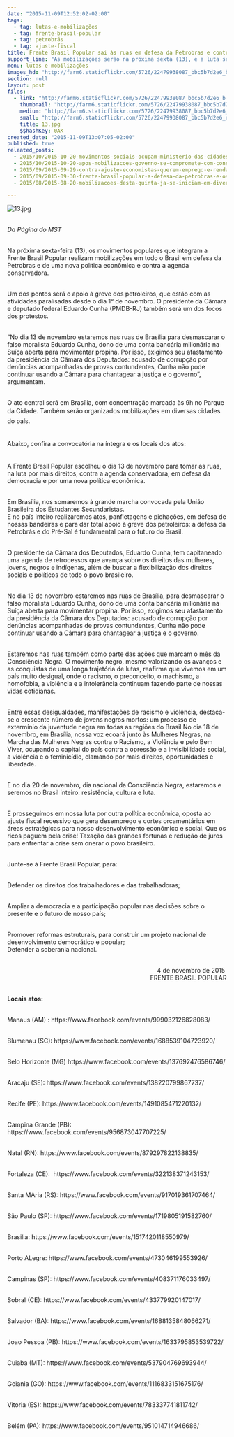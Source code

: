 ```yaml
---
date: "2015-11-09T12:52:02-02:00"
tags:
  - tag: lutas-e-mobilizações
  - tag: frente-brasil-popular
  - tag: petrobrás
  - tag: ajuste-fiscal
title: Frente Brasil Popular sai às ruas em defesa da Petrobras e contra Cunha
support_line: "As mobilizações serão na próxima sexta (13), e a luta será por mais direitos, contra a agenda conservadora, em defesa da democracia e por uma nova política econômica."
menu: lutas e mobilizações
images_hd: "http://farm6.staticflickr.com/5726/22479938087_bbc5b7d2e6_b.jpg"
section: null
layout: post
files:
  - link: "http://farm6.staticflickr.com/5726/22479938087_bbc5b7d2e6_b.jpg"
    thumbnail: "http://farm6.staticflickr.com/5726/22479938087_bbc5b7d2e6_t.jpg"
    medium: "http://farm6.staticflickr.com/5726/22479938087_bbc5b7d2e6_z.jpg"
    small: "http://farm6.staticflickr.com/5726/22479938087_bbc5b7d2e6_n.jpg"
    title: 13.jpg
    $$hashKey: 0AK
created_date: "2015-11-09T13:07:05-02:00"
published: true
releated_posts:
  - 2015/10/2015-10-20-movimentos-sociais-ocupam-ministerio-das-cidades-em-brasilia.md
  - 2015/10/2015-10-20-apos-mobilizacoes-governo-se-compromete-com-construcao-imediata-de-12-mil-unidades-habitacionais.md
  - 2015/09/2015-09-29-contra-ajuste-economistas-querem-emprego-e-renda-no-centro-da-politica-economica.md
  - 2015/09/2015-09-30-frente-brasil-popular-a-defesa-da-petrobras-e-os-interesses-internacionais-em-disputa.md
  - 2015/08/2015-08-20-mobilizacoes-desta-quinta-ja-se-iniciam-em-diversas-cidades-do-pais.md

---
```

<p><img alt="13.jpg" src="http://farm6.staticflickr.com/5726/22479938087_bbc5b7d2e6_b.jpg" /></p>

<p><br />
<em>Da P&aacute;gina do MST</em></p>

<p><br />
Na pr&oacute;xima sexta-feira (13), os movimentos populares que integram a Frente Brasil Popular realizam mobiliza&ccedil;&otilde;es em todo o Brasil em defesa da Petrobras e de uma nova pol&iacute;tica econ&ocirc;mica e contra a agenda conservadora.</p>

<p><br />
Um dos pontos ser&aacute; o apoio &agrave; greve dos petroleiros, que est&atilde;o com as atividades paralisadas desde o dia 1&deg; de novembro.&nbsp;O presidente da C&acirc;mara e deputado federal Eduardo Cunha (PMDB-RJ) tamb&eacute;m ser&aacute; um dos focos dos protestos.&nbsp;</p>

<p><br />
&ldquo;No dia 13 de novembro estaremos nas ruas de Brasília para desmascarar o falso moralista Eduardo Cunha, dono de uma conta bancária milionária na Suíça aberta para movimentar propina. Por isso, exigimos seu afastamento da presidência da Câmara dos Deputados: acusado de corrupção por denúncias acompanhadas de provas contundentes, Cunha não pode continuar usando a Câmara para chantagear a justiça e o governo&rdquo;, argumentam.</p>

<p><br />
O ato central ser&aacute; em Bras&iacute;lia, com concentra&ccedil;&atilde;o marcada &agrave;s 9h&nbsp;no Parque da Cidade. Tamb&eacute;m ser&atilde;o&nbsp;<span style="line-height: 1.6;">organizados mobiliza&ccedil;&otilde;es em diversas cidades do pa&iacute;s.</span></p>

<p><br />
Abaixo, confira a convocat&oacute;ria na &iacute;ntegra e <span style="line-height: 20.8px;">os locais dos atos</span>:</p>

<p><br />
A Frente Brasil Popular escolheu o dia 13 de novembro para tomar as ruas, na luta por mais direitos, contra a agenda conservadora, em defesa da democracia e por uma nova política econômica.</p>

<p><br />
Em Brasília, nos somaremos à grande marcha convocada pela União Brasileira dos Estudantes Secundaristas.<br />
E no país inteiro realizaremos atos, panfletagens e pichações, em defesa de nossas bandeiras e para dar total apoio à greve dos petroleiros: a defesa da Petrobrás e do Pré-Sal é fundamental para o futuro do Brasil.</p>

<p><br />
O presidente da Câmara dos Deputados, Eduardo Cunha, tem capitaneado uma agenda de retrocessos que avança sobre os direitos das mulheres, jovens, negros e indígenas, além de buscar a flexibilização dos direitos sociais e políticos de todo o povo brasileiro.</p>

<p><br />
No dia 13 de novembro estaremos nas ruas de Brasília, para desmascarar o falso moralista Eduardo Cunha, dono de uma conta bancária milionária na Suíça aberta para movimentar propina. Por isso, exigimos seu afastamento da presidência da Câmara dos Deputados: acusado de corrupção por denúncias acompanhadas de provas contundentes, Cunha não pode continuar usando a Câmara para chantagear a justiça e o governo.</p>

<p><br />
Estaremos nas ruas também como parte das ações que marcam o mês da Consciência Negra.&nbsp;O movimento negro, mesmo valorizando os avanços e as conquistas de uma longa trajetória de lutas, reafirma que vivemos em um país muito desigual, onde o racismo, o preconceito, o machismo, a homofobia, a violência e a intolerância continuam fazendo parte de nossas vidas cotidianas.</p>

<p><br />
Entre essas desigualdades, manifestações de racismo e violência, destaca-se o crescente número de jovens negros mortos: um processo de extermínio da juventude negra em todas as regiões do Brasil.No dia 18 de novembro, em Brasília, nossa voz ecoará junto às Mulheres Negras, na Marcha das Mulheres Negras contra o Racismo, a Violência e pelo Bem Viver, ocupando a capital do país contra a opressão e a invisibilidade social, a violência e o feminicídio, clamando por mais direitos, oportunidades e liberdade.</p>

<p><br />
E no dia 20 de novembro, dia nacional da Consciência Negra, estaremos e seremos no Brasil inteiro: resistência, cultura e luta.</p>

<p><br />
E prosseguimos em nossa luta por outra política econômica, oposta ao ajuste fiscal recessivo que gera desemprego e cortes orçamentários em áreas estratégicas para nosso desenvolvimento econômico e social.&nbsp;Que os ricos paguem pela crise! Taxação das grandes fortunas e redução de juros para enfrentar a crise sem onerar o povo brasileiro.</p>

<p><br />
Junte-se à Frente Brasil Popular, para:</p>

<p><br />
Defender os direitos dos trabalhadores e das trabalhadoras;</p>

<p><br />
Ampliar a democracia e a participação popular nas decisões sobre o presente e o futuro de nosso país;</p>

<p><br />
Promover reformas estruturais, para construir um projeto nacional de desenvolvimento democrático e popular;<br />
Defender a soberania nacional.</p>

<p style="text-align: right;"><br />
4 de novembro de 2015&nbsp;<br />
FRENTE BRASIL POPULAR</p>

<p><br />
<strong>Locais atos:</strong></p>

<p><br />
Manaus (AM) : https://www.facebook.com/events/999032126828083/</p>

<p><br />
Blumenau (SC): https://www.facebook.com/events/1688539104723920/</p>

<p><br />
Belo Horizonte (MG) https://www.facebook.com/events/137692476586746/</p>

<p><br />
Aracaju (SE): https://www.facebook.com/events/138220799867737/</p>

<p><br />
Recife (PE): https://www.facebook.com/events/1491085471220132/</p>

<p><br />
Campina Grande (PB): https://www.facebook.com/events/956873047707225/</p>

<p><br />
Natal (RN): https://www.facebook.com/events/879297822138835/</p>

<p><br />
Fortaleza (CE): &nbsp;https://www.facebook.com/events/322138371243153/</p>

<p><br />
Santa MAria (RS): https://www.facebook.com/events/917019361707464/</p>

<p><br />
S&atilde;o Paulo (SP): https://www.facebook.com/events/1719805191582760/</p>

<p><br />
Brasilia: https://www.facebook.com/events/1517420118550979/</p>

<p><br />
Porto ALegre: https://www.facebook.com/events/473046199553926/</p>

<p><br />
Campinas (SP): https://www.facebook.com/events/408371176033497/</p>

<p><br />
Sobral (CE): https://www.facebook.com/events/433779920147017/</p>

<p><br />
Salvador (BA): https://www.facebook.com/events/1688135848066271/</p>

<p><br />
Joao Pessoa (PB): https://www.facebook.com/events/1633795853539722/</p>

<p><br />
Cuiaba (MT): https://www.facebook.com/events/537904769693944/</p>

<p><br />
Goiania (GO): https://www.facebook.com/events/1116833151675176/</p>

<p><br />
Vitoria (ES): https://www.facebook.com/events/783337741811742/</p>

<p><br />
Bel&eacute;m (PA): https://www.facebook.com/events/951014714946686/</p>
